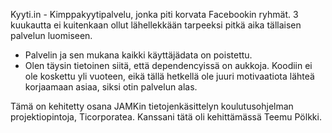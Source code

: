 Kyyti.in - Kimppakyytipalvelu, jonka piti korvata Facebookin ryhmät. 3 kuukautta ei kuitenkaan ollut lähellekkään tarpeeksi pitkä aika tällaisen palvelun luomiseen. 

- Palvelin ja sen mukana kaikki käyttäjädata on poistettu.
- Olen täysin tietoinen siitä, että dependencyissä on aukkoja. Koodiin ei ole koskettu yli vuoteen, eikä tällä hetkellä ole juuri motivaatiota lähteä korjaamaan asiaa, siksi otin palvelun alas.

Tämä on kehitetty osana JAMKin tietojenkäsittelyn koulutusohjelman projektiopintoja, Ticorporatea. Kanssani tätä oli kehittämässä Teemu Pölkki.
